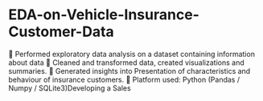 # EDA-on-Vehicle-Insurance-Customer-Data
 Performed exploratory data analysis on a dataset containing information about data
 Cleaned and transformed data, created visualizations and summaries.
 Generated insights into Presentation of characteristics and behaviour of insurance 
customers.
 Platform used: Python (Pandas / Numpy / SQLite3)Developing a Sales
